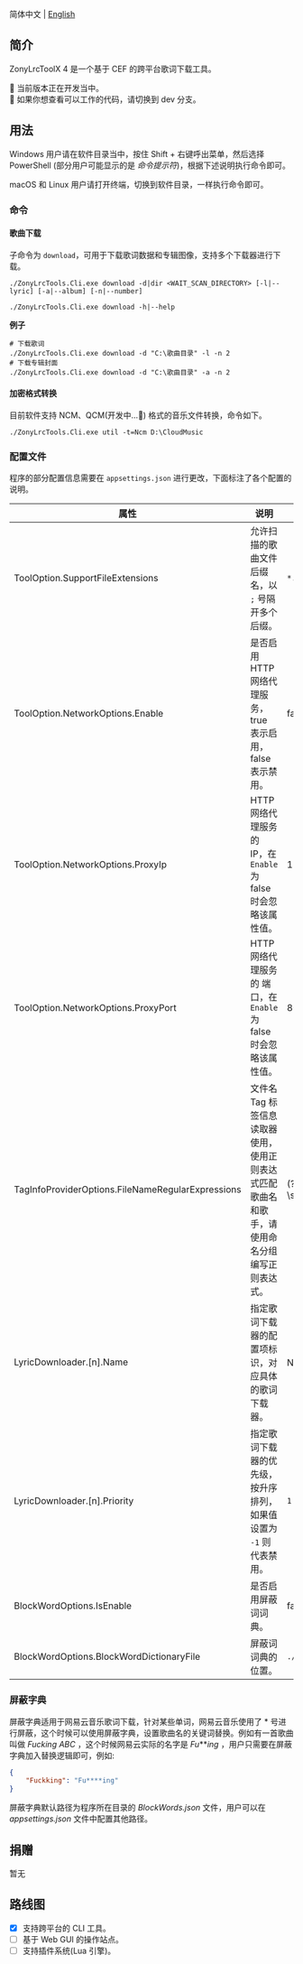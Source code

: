 简体中文 | [English](./en_US.md)

## 简介

ZonyLrcToolX 4 是一个基于 CEF 的跨平台歌词下载工具。

🚧 当前版本正在开发当中。  
🚧 如果你想查看可以工作的代码，请切换到 dev 分支。

## 用法

Windows 用户请在软件目录当中，按住 Shift + 右键呼出菜单，然后选择 PowerShell (部分用户可能显示的是 *命令提示符*)，根据下述说明执行命令即可。

macOS 和 Linux 用户请打开终端，切换到软件目录，一样执行命令即可。

### 命令

#### 歌曲下载

子命令为 `download`，可用于下载歌词数据和专辑图像，支持多个下载器进行下载。

```shell
./ZonyLrcTools.Cli.exe download -d|dir <WAIT_SCAN_DIRECTORY> [-l|--lyric] [-a|--album] [-n|--number]

./ZonyLrcTools.Cli.exe download -h|--help
```

**例子**

```shell
# 下载歌词
./ZonyLrcTools.Cli.exe download -d "C:\歌曲目录" -l -n 2
# 下载专辑封面
./ZonyLrcTools.Cli.exe download -d "C:\歌曲目录" -a -n 2
```

#### 加密格式转换

目前软件支持 NCM、QCM(开发中...🚧) 格式的音乐文件转换，命令如下。

```shell
./ZonyLrcTools.Cli.exe util -t=Ncm D:\CloudMusic
```

### 配置文件

程序的部分配置信息需要在 `appsettings.json` 进行更改，下面标注了各个配置的说明。

| 属性                                              | 说明                                                         | 示例值                          |
| ------------------------------------------------- | ------------------------------------------------------------ | ------------------------------- |
| ToolOption.SupportFileExtensions                  | 允许扫描的歌曲文件后缀名，以 `;` 号隔开多个后缀。            | `*.mp3;*.flac`                  |
| ToolOption.NetworkOptions.Enable                  | 是否启用 HTTP 网络代理服务，true 表示启用，false 表示禁用。  | false                           |
| ToolOption.NetworkOptions.ProxyIp                 | HTTP 网络代理服务的 IP，在 `Enable` 为 false 时会忽略该属性值。 | 127.0.0.1                       |
| ToolOption.NetworkOptions.ProxyPort               | HTTP 网络代理服务的 端口，在 `Enable` 为 false 时会忽略该属性值。 | 8080                            |
| TagInfoProviderOptions.FileNameRegularExpressions | 文件名 Tag 标签信息读取器使用，使用正则表达式匹配歌曲名和歌手，请使用命名分组编写正则表达式。 | (?'artist'.+)\\s-\\s(?'name'.+) |
| LyricDownloader.[n].Name                          | 指定歌词下载器的配置项标识，对应具体的歌词下载器。           | NetEase 或 QQ                   |
| LyricDownloader.[n].Priority                      | 指定歌词下载器的优先级，按升序排列，如果值设置为 `-1` 则代表禁用。 | `1`                             |
| BlockWordOptions.IsEnable                         | 是否启用屏蔽词词典。                                         | false                           |
| BlockWordOptions.BlockWordDictionaryFile          | 屏蔽词词典的位置。                                           | `./BlockWords.json`             |

### 屏蔽字典

屏蔽字典适用于网易云音乐歌词下载，针对某些单词，网易云音乐使用了 * 号进行屏蔽，这个时候可以使用屏蔽字典，设置歌曲名的关键词替换。例如有一首歌曲叫做 *Fucking ABC* ，这个时候网易云实际的名字是 *Fu****ing* ，用户只需要在屏蔽字典加入替换逻辑即可，例如:

```json
{
    "Fuckking": "Fu****ing"
}
```

屏蔽字典默认路径为程序所在目录的 *BlockWords.json* 文件，用户可以在 *appsettings.json* 文件中配置其他路径。

## 捐赠

暂无

## 路线图

- [x] 支持跨平台的 CLI 工具。
- [ ] 基于 Web GUI 的操作站点。
- [ ] 支持插件系统(Lua 引擎)。
